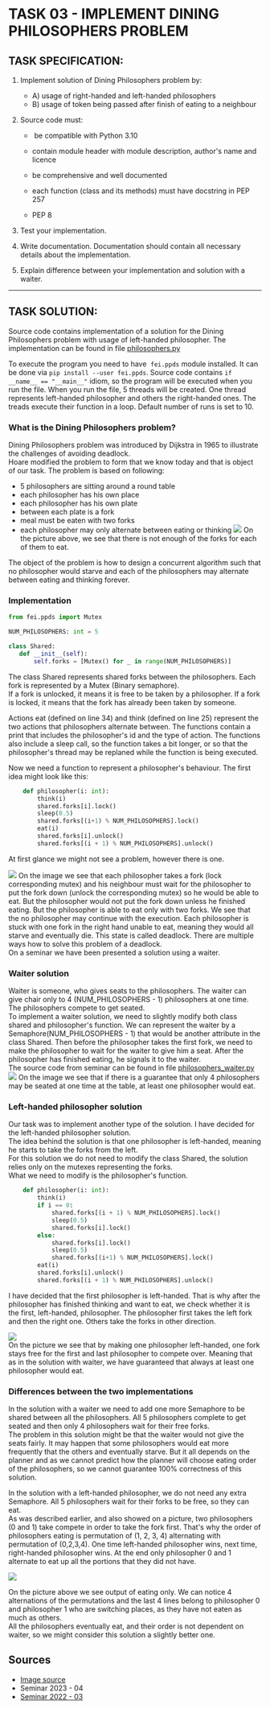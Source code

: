 # TASK 03 - IMPLEMENT DINING PHILOSOPHERS PROBLEM

## TASK SPECIFICATION:
1. Implement solution of Dining Philosophers problem by:
   - A) usage of right-handed and left-handed philosophers
   - B) usage of token being passed after finish of eating to a neighbour
2. Source code must:   
   -  be compatible with Python 3.10
    
   - contain module header with module description, author's name and licence
    
   - be comprehensive and well documented
    
   - each function (class and its methods) must have docstring in PEP 257
    
   - PEP 8
    
3. Test your implementation.
  
4. Write documentation. Documentation should contain all necessary details about the implementation.
  
5. Explain difference between your implementation and solution with a waiter.
  

---

## TASK SOLUTION:

Source code contains implementation of a solution for the Dining Philosophers problem with usage of left-handed philosopher. The implementation can be found in file [philosophers.py](https://github.com/AlzbetaFekiacova/Fekiacova_105061_feippds/blob/03/philosphers.py)

To execute the program you need to have  `fei.ppds` module installed. It can be done via `pip install --user fei.ppds`. Source code contains `if __name__ == "__main__"` idiom, so the program will be executed when you run the file. When you run the file, 5 threads will be created. One thread represents left-handed philosopher and others the right-handed ones. The treads execute their function in a loop. Default number of runs is set to 10.

### What is the Dining Philosophers problem?

Dining Philosophers problem was introduced by Dijkstra in 1965 to illustrate the challenges of avoiding deadlock.  
Hoare modified the problem to form that we know today and that is object of our task. The problem is based on following:

- 5 philosophers are sitting around a round table
- each philosopher has his own place
- each philosopher has his own plate
- between each plate is a fork
- meal must be eaten with two forks
- each philosopher may only alternate between eating or thinking
![](problem_img.png)
On the picture above, we see that there is not enough of the forks for each of them to eat.

The object of the problem is how to design a concurrent algorithm such that no philosopher would starve and each of the philosophers may alternate between eating and thinking forever.

### Implementation
```python
from fei.ppds import Mutex  

NUM_PHILOSOPHERS: int = 5  

class Shared:  
   def __init__(self):       
       self.forks = [Mutex() for _ in range(NUM_PHILOSOPHERS)]  
```

The class Shared represents shared forks between the philosophers. Each fork is represented by a Mutex (Binary semaphore).  
If a fork is unlocked, it means it is free to be taken by a philosopher. If a fork is locked, it means that the fork has already been taken by someone.

Actions eat (defined on line 34) and think (defined on line 25) represent the two actions that philosophers alternate between. The functions contain a print that includes the philosopher's id and the type of action. The functions also include a sleep call, so the function takes a bit longer, or so that the philosopher's thread may be replaned while the function is being executed.

Now we need a function to represent a philosopher's behaviour. The first idea might look like this:

```python
    def philosopher(i: int):        
        think(i)  
        shared.forks[i].lock()        
        sleep(0.5)        
        shared.forks[(i+1) % NUM_PHILOSOPHERS].lock()        
        eat(i)        
        shared.forks[i].unlock()        
        shared.forks[(i + 1) % NUM_PHILOSOPHERS].unlock()  
```

At first glance we might not see a problem, however there is one.

![](problem_img_deadlock.png)
On the image we see that each philosopher takes a fork (lock corresponding mutex) and his neighbour must wait for the philosopher to put the fork down (unlock the corresponding mutex) so he would be able to eat. But the philosopher would not put the fork down unless he finished eating. But the philosopher is able to eat only with two forks. We see that the no philosopher may continue with the execution. Each philosopher is stuck with one fork in the right hand unable to eat, meaning they would all starve and eventually die. This state is called deadlock. 
There are multiple ways how to solve this problem of a deadlock.  
On a seminar we have been presented a solution using a waiter.

### Waiter solution

Waiter is someone, who gives seats to the philosophers. The waiter can give chair only to 4 (NUM_PHILOSOPHERS - 1) philosophers at one time. The philosophers compete to get seated.  
To implement a waiter solution, we need to slightly modify both class shared and philosopher's function. We can represent the waiter by a Semaphore(NUM_PHILOSOPHERS - 1) that would be another attribute in the class Shared. Then before the philosopher takes the first fork, we need to make the philosopher to wait for the waiter to give him a seat. After the philosopher has finished eating, he signals it to the waiter.  
The source code from seminar can be found in file [philosophers_waiter.py](https://github.com/AlzbetaFekiacova/Fekiacova_105061_feippds/blob/03/philosophers_waiter.py)  
![](problem_waiter_img.png)
On the image we see that if there is a guarantee that only 4 philosophers may be seated at one time at the table, at least one philosopher would eat.

### Left-handed philosopher solution

Our task was to implement another type of the solution. I have decided for the left-handed philosopher solution.  
The idea behind the solution is that one philosopher is left-handed, meaning he starts to take the forks from the left.  
For this solution we do not need to modify the class Shared, the solution relies only on the mutexes representing the forks.  
What we need to modify is the philosopher's function.

```python
    def philosopher(i: int):       
        think(i)  
        if i == 0:            
            shared.forks[(i + 1) % NUM_PHILOSOPHERS].lock()            
            sleep(0.5)            
            shared.forks[i].lock()        
        else:            
            shared.forks[i].lock()            
            sleep(0.5)            
            shared.forks[(i+1) % NUM_PHILOSOPHERS].lock()        
        eat(i)        
        shared.forks[i].unlock()        
        shared.forks[(i + 1) % NUM_PHILOSOPHERS].unlock()
```

I have decided that the first philosopher is left-handed. That is why after the philosopher has finished thinking and want to eat, we check whether it is the first, left-handed, philosopher. The philosopher first takes the left fork and then the right one. Others take the forks in other direction.

![](problem_lef-handed_img.png)  
On the picture we see that by making one philosopher left-handed, one fork stays free for the first and last philosopher to compete over. Meaning that as in the solution with waiter, we have guaranteed that always at least one philosopher would eat.

### Differences between the two implementations
In the solution with a waiter we need to add one more Semaphore to be shared between all the philosophers. All 5 philosophers complete to get seated and then only 4 philosophers wait for their free forks.  
The problem in this solution might be that the waiter would not give the seats fairly. It may happen that some philosophers would eat more frequently that the others and eventually starve. But it all depends on the planner and as we cannot predict how the planner will choose eating order of the philosophers, so we cannot guarantee 100% correctness of this solution.

In the solution with a left-handed philosopher, we do not need any extra Semaphore. All 5 philosophers wait for their forks to be free, so they can eat.  
As was described earlier, and also showed on a picture, two philosophers (0 and 1) take compete in order to take the fork first. That's why the order of philosophers eating is permutation of (1, 2, 3, 4) alternating with permutation of (0,2,3,4). One time left-handed philosopher wins, next time, right-handed philosopher wins. At the end only philosopher 0 and 1 alternate to eat up all the portions that they did not have.

![](philosophers_output.png)


On the picture above we see output of eating only. We can notice 4 alternations of the permutations and the last 4 lines belong to philosopher 0 and philosopher 1 who are switching places, as they have not eaten as much as others.  
All the philosophers eventually eat, and their order is not dependent on waiter, so we might consider this solution a slightly better one.

## Sources
- [Image source](https://commons.wikimedia.org/w/index.php?curid=56559)
- Seminar 2023 - 04
- [Seminar 2022 - 03](https://www.youtube.com/watch?v=DgI8E_bVfBA&ab_channel=Paraleln%C3%A9programovanieadistribuovan%C3%A9syst%C3%A9my) 